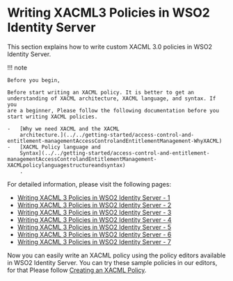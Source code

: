 # Writing XACML3 Policies in WSO2 Identity Server

This section explains how to write custom XACML 3.0 policies in WSO2
Identity Server.

!!! note
    
    Before you begin,
    
    Before start writing an XACML policy. It is better to get an
    understanding of XACML architecture, XACML language, and syntax. If you
    are a beginner, Please follow the following documentation before you
    start writing XACML policies.
    
    -   [Why we need XACML and the XACML
        architecture.](../../getting-started/access-control-and-entitlement-managementAccessControlandEntitlementManagement-WhyXACML)
    -   [XACML Policy language and
        Syntax](../../getting-started/access-control-and-entitlement-managementAccessControlandEntitlementManagement-XACMLpolicylanguagestructureandsyntax)
        .
    

For detailed information, please visit the following pages:

-   [Writing XACML 3 Policies in WSO2 Identity Server -
    1](_Writing_XACML_3_Policies_in_WSO2_Identity_Server_-_1_)
-   [Writing XACML 3 Policies in WSO2 Identity Server -
    2](_Writing_XACML_3_Policies_in_WSO2_Identity_Server_-_2_)
-   [Writing XACML 3 Policies in WSO2 Identity Server -
    3](_Writing_XACML_3_Policies_in_WSO2_Identity_Server_-_3_)
-   [Writing XACML 3 Policies in WSO2 Identity Server -
    4](_Writing_XACML_3_Policies_in_WSO2_Identity_Server_-_4_)
-   [Writing XACML 3 Policies in WSO2 Identity Server -
    5](_Writing_XACML_3_Policies_in_WSO2_Identity_Server_-_5_)
-   [Writing XACML 3 Policies in WSO2 Identity Server -
    6](_Writing_XACML_3_Policies_in_WSO2_Identity_Server_-_6_)
-   [Writing XACML 3 Policies in WSO2 Identity Server -
    7](_Writing_XACML_3_Policies_in_WSO2_Identity_Server_-_7_)

  

Now you can easily write an XACML policy using the policy editors
available in WSO2 Identity Server. You can try these sample policies in
our editors, for that Please follow [Creating an XACML
Policy](../../tutorials/creating-a-xacml-policy).
